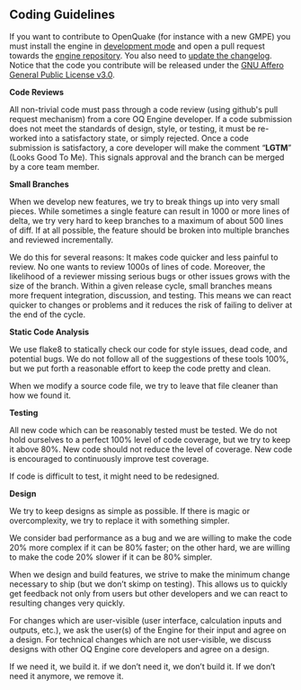 ## Coding Guidelines

If you want to contribute to OpenQuake (for instance with a new GMPE) you
must install the engine in [development mode](../getting-started/installation-instructions/development.md)
and open a pull request towards the [engine repository](https://github.com/gem/oq-engine/). You also need to [update the changelog](updating-the-changelog.md).
Notice that the code you contribute will be released under the
[GNU Affero General Public License v3.0](../../LICENSE).

**Code Reviews**

All non-trivial code must pass through a code review (using github's pull request mechanism) from a core OQ Engine developer. If a code submission does not meet the standards of design, style, or testing, it must be re-worked into a satisfactory state, or simply rejected. Once a code submission is satisfactory, a core developer will make the comment “**LGTM**” (Looks Good To Me). This signals approval and the branch can be merged by a core team member.

**Small Branches**

When we develop new features, we try to break things up into very small pieces. While sometimes a single feature can result in 1000 or more lines of delta, we try very hard to keep branches to a maximum of about 500 lines of diff. If at all possible, the feature should be broken into multiple branches and reviewed incrementally.

We do this for several reasons:
It makes code quicker and less painful to review. No one wants to review 1000s of lines of code. Moreover, the likelihood of a reviewer missing serious bugs or other issues grows with the size of the branch.
Within a given release cycle, small branches means more frequent integration, discussion, and testing. This means we can react quicker to changes or problems and it reduces the risk of failing to deliver at the end of the cycle.

**Static Code Analysis**

We use flake8 to statically check our code for style issues, dead code, and potential bugs. We do not follow all of the suggestions of these tools 100%, but we put forth a reasonable effort to keep the code pretty and clean.

When we modify a source code file, we try to leave that file cleaner than how we found it.

**Testing**

All new code which can be reasonably tested must be tested. We do not hold ourselves to a perfect 100% level of code coverage, but we try to keep it above 80%. New code should not reduce the level of coverage. New code is encouraged to continuously improve test coverage.

If code is difficult to test, it might need to be redesigned.

**Design**

We try to keep designs as simple as possible. If there is magic or overcomplexity, we try to replace it with something simpler.

We consider bad performance as a bug and we are willing to make the code 20% more complex if it can be 80% faster; on the other hard, we are willing to make the code 20% slower if it can be 80% simpler.

When we design and build features, we strive to make the minimum change necessary to ship (but we don’t skimp on testing). This allows us to quickly get feedback not only from users but other developers and we can react to resulting changes very quickly.

For changes which are user-visible (user interface, calculation inputs and outputs, etc.), we ask the user(s) of the Engine for their input and agree on a design. For technical changes which are not user-visible, we discuss designs with other OQ Engine core developers and agree on a design.

If we need it, we build it. if we don’t need it, we don’t build it. If we don’t need it anymore, we remove it.
